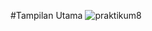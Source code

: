 #Tampilan Utama
![praktikum8](https://github.com/user-attachments/assets/b99000ac-4942-43d8-be48-6141e0dc2107)

